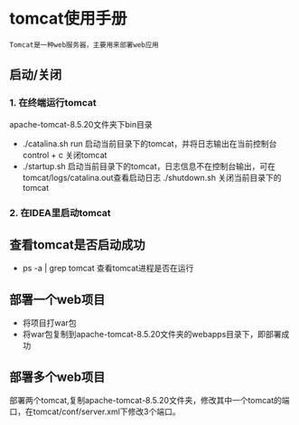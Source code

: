 # tomcat使用手册
```
Tomcat是一种web服务器，主要用来部署web应用
```

## **启动/关闭**

### 1. 在终端运行tomcat
apache-tomcat-8.5.20文件夹下bin目录

- ./catalina.sh run 启动当前目录下的tomcat，并将日志输出在当前控制台
	control + c 关闭tomcat
- ./startup.sh  启动当前目录下的tomcat，日志信息不在控制台输出，可在tomcat/logs/catalina.out查看启动日志
	./shutdown.sh 关闭当前目录下的tomcat
	
### 2. 在IDEA里启动tomcat

## **查看tomcat是否启动成功**
- ps -a | grep tomcat 查看tomcat进程是否在运行

## **部署一个web项目**
- 将项目打war包
- 将war包复制到apache-tomcat-8.5.20文件夹的webapps目录下，即部署成功

## **部署多个web项目**
部署两个tomcat,复制apache-tomcat-8.5.20文件夹，修改其中一个tomcat的端口，在tomcat/conf/server.xml下修改3个端口。

